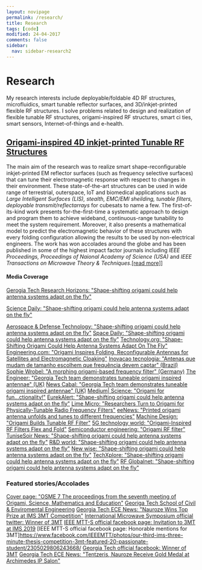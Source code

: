 ```yaml
---
layout: novipage
permalink: /research/
title: Research
tags: [code]
modified: 24-04-2017
comments: false
sidebar:
  nav: sidebar-research2
---
```


<!---
	Details about sidebar info is provided inside _data/navigation.yml file
-->

# Research 
My research interests include deployable/foldable 4D RF structures, microfluidics, smart tunable reflector surfaces, and 3D/inkjet-printed flexible RF structures. I solve problems related to design and realization of flexible tunable RF structures, origami-inspired RF structures, smart ci  ties, smart sensors, Internet-of-things and e-health.  


## [<u>Origami-inspired 4D inkjet-printed Tunable RF Structures</u>](https://www.nauroze.com/research)
The main aim of the research was to realize smart shape-reconfigurable inkjet-printed EM reflector surfaces (such as frequency selective surfaces) that can tune their electromagnetic response with respect to changes in their environment. These state-of-the-art structures can be used in wide range of terrestrial, outerspace, IoT and biomedical applications such as *Large Intelligent Surfaces (LIS), stealth, EMC/EMI sheilding, tunable filters, deployable transmit/reflectarrays* for cubesats to name a few. The first-of-its-kind work presents for-the-first-time a systematic approach to design and program them to achieve wideband, continuous-range tunability to meet the system requirement. Moreover, it also presents a mathematical model to predict the electromagnetic behavior of these structures with every folding configuration allowing the results to be used by non-electrical engineers. The work has won accolades around the globe and has been published in some of the highest impact factor journals including *IEEE Proceedings, Proceedings of Naional Academy of Science (USA)* and *IEEE Transactions on Microwave Theory & Techniques*.[[read more]](https://www.nauroze.com/origami/)]


#### Media Coverage
  [Gerogia Tech Research Horizons: "Shape-shifting origami could help antenna systems adapt on the fly"](https://rh.gatech.edu/news/615202/shape-shifting-origami-could-help-antenna-systems-adapt-fly)
  
  [Science Daily: "Shape-shifting origami could help antenna systems adapt on the fly"](https://www.sciencedaily.com/releases/2018/12/181210165109.htm)
  
  [Aerospace & Defense Technology: "Shape-shifting origami could help antenna systems adapt on the fly"](https://www.aerodefensetech.com/component/content/article/adt/features/articles/35107)
  [Space Daily: "Shape-shifting origami could help antenna systems adapt on the fly"](https://www.spacedaily.com/reports/Shape_shifting_origami_could_help_antenna_systems_adapt_on_the_fly_999.html)
  [Technology.org: "Shape-Shifting Origami Could Help Antenna Systems Adapt On The Fly"](https://www.technology.org/2018/12/13/shape-shifting-origami-could-help-antenna-systems-adapt-on-the-fly/)
  [Engineering.com: "Origami Inspires Folding, Reconfigurable Antennas for Satellites and Electromagnetic Cloaking"](https://www.engineering.com/DesignerEdge/DesignerEdgeArticles/ArticleID/18167/Origami-Inspires-Folding-Reconfigurable-Antennas-for-Satellites-and-Electromagnetic-Cloaking.aspx)
  [Inovacao tecnologia: "Antenas que mudam de tamanho escolhem que frequência devem captar" (Brazil)](https://www.inovacaotecnologica.com.br/noticias/noticia.php?artigo=antenas-mudam-tamanho-escolhem-frequencia-devem-captar&id=010110181224#.XzfS6C2cY1I)
  [Sophie Wrobel: "A morphing origami-based frequency filter" (Germany)](https://www.avesophos.de/blog/2019/04/19/a-morphing-origami-based-frequency-filter/)
  [The Engineer: "Georgia Tech team demonstrates tuneable origami inspired antennae" (UK)](https://www.theengineer.co.uk/tuneable-origami-inspired-antennae/) 
  [News Cabal: "Georgia Tech team demonstrates tuneable origami inspired antennae" (UK)](https://www.newscabal.co.uk/georgia-tech-team-demonstrates-tuneable-origami-inspired-antennae/)
  [Medium| Science: "Origami for fun...ctionality!"](https://medium.com/@youngwook.do/origami-for-fun-ctionality-cb3bc7a1236d)
  [EurekAlert: "Shape-shifting origami could help antenna systems adapt on the fly"](https://www.eurekalert.org/pub_releases/2018-12/giot-soc120818.php)
  [Lime Micro: "Researchers Turn to Origami for Physically-Tunable Radio Frequency Filters"]("https://limemicro.com/news/researchers-turn-to-origami-for-physically-tunable-radio-frequency-filters/)
  [eeNews: "Printed origami antenna unfolds and tunes to different frequencies"](https://www.eenewseurope.com/news/printed-origami-antenna-unfolds-and-tunes-different-frequencies#)
  [Machine Design: "Origami Builds Tunable RF Filter"](https://www.machinedesign.com/3d-printing-cad/article/21837401/origami-builds-tunable-rf-filter)
  [5G technology world: "Origami-Inspired RF Filters Flex and Fold"](https://www.5gtechnologyworld.com/origami-inspired-rf-filters-flex-and-fold/)
  [Semiconductor engineering: "Origami RF filter"](https://semiengineering.com/power-performance-bits-jan-14/)
  [TuniseSoir News: "Shape-shifting origami could help antenna systems adapt on the fly"](https://www.tunisiesoir.com/tech/tech-shape-shifting-origami-could-help-antenna-systems-adapt-on-the-fly-report-11060-2018/)
  [R&D world: "Shape-shifting origami could help antenna systems adapt on the fly"](https://www.rdworldonline.com/shape-shifting-origami-could-help-antenna-systems-adapt-on-the-fly/)
  [New wise: "Shape-shifting origami could help antenna systems adapt on the fly"](https://www.newswise.com/articles/shape-shifting-origami-could-help-antenna-systems-adapt-on-the-fly)
  [TechXplore: "Shape-shifting origami could help antenna systems adapt on the fly"](https://techxplore.com/news/2018-12-shape-shifting-origami-antenna.html)
  [RF Globalnet: "Shape-shifting origami could help antenna systems adapt on the fly"](https://www.rfglobalnet.com/doc/shape-shifting-origami-could-help-antenna-systems-adapt-on-the-fly-0001)

### Featured stories/Accolades
 [Cover page: "OSME 7 The proceedings from the seventh meeting of Origami, Science, Mathematics and Education"](https://www.tarquingroup.com/osme7-volume-3-the-proceedings-from-the-seventh-meeting-of-origami-science-mathematics-and-education.html)
 [Georiga Tech School of Civil & Enviromental Engineering](https://ce.gatech.edu/category/abdullah-nauroze)
 [Georgia Tech ECE News: "Nauroze Wins Top Prize at IMS 3MT Competition"](https://www.ece.gatech.edu/news/611632/nauroze-wins-top-prize-ims-3mt-competition)
 [International Microwave Symposium official twitter: Winner of 3MT](https://twitter.com/mtt_ims/status/1006262854125793283)
 [IEEE MTT-S official facebook page: Invitation to 3MT at IMS 2019](https://www.facebook.com/IEEEMTT/posts/2659618727451439)
 [IEEE MTT-S official facebook page: Honorable mentions for 3MT]https://www.facebook.com/IEEEMTT/photos/our-third-ims-three-minute-thesis-competition-3mt-featured-20-passionate-student/2305029806243668/
 [Georgia Tech official facebook: Winner of 3MT](https://www.facebook.com/GaTechSchoolofElectricalandComputerEngineering/photos/kudos-to-phd-student-syed-abdullah-nauroze-he-won-the-three-minute-thesis-3mt-co/10156581694394326/)
 [Georgia Tech ECE News: "Tentzeris, Nauroze Receive Gold Medal at Archimedes IP Salon"](https://www.ece.gatech.edu/news/592474/tentzeris-nauroze-receive-gold-medal-archimedes-ip-salon)
  
  
